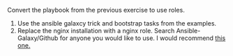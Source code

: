 Convert the playbook from the previous exercise to use roles.

1. Use the ansible galaxcy trick and bootstrap tasks from the examples.
2. Replace the nginx installation with a nginx role. Search Ansible-Galaxy/Github for anyone you would like to use. I would recommend [this one.](https://github.com/nginxinc/ansible-role-nginx)
